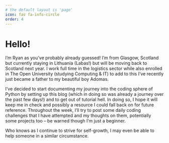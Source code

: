 ```yaml
---
# the default layout is 'page'
icon: fas fa-info-circle
order: 4
---
```


<h1>Hello!</h1>

I’m Ryan as you've probably already guessed! I’m from Glasgow, Scotland but currently staying in Lithuania (Labas!) but will be moving back to Scotland next year. I work full time in the logistics sector while also enrolled in The Open University (studying Computing & IT) to add to this I’ve recently just became a father to my beautiful boy Adomas. 

I’ve decided to start documenting my journey into the coding sphere of Python by setting up this blog (which in doing so was already a journey over the past few days!) and to get out of tutorial hell. In doing so, I hope it will keep me in check and possibly a resource I could fall back on for future reference. Throughout the week, I’ll try to post some daily coding challenges that I have attempted and my thoughts on them, potentially some projects too – be warned though I’m just a beginner. 

Who knows as I continue to strive for self-growth, I may even be able to help someone in a similar circumstance.
